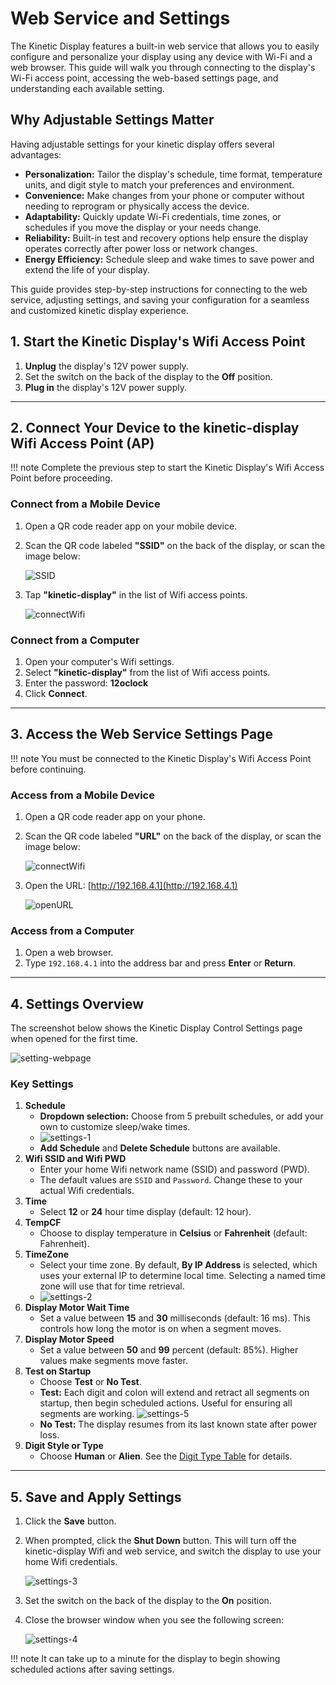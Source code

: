 # Web Service and Settings

The Kinetic Display features a built-in web service that allows you to easily configure and personalize your display using any device with Wi-Fi and a web browser. This guide will walk you through connecting to the display's Wi-Fi access point, accessing the web-based settings page, and understanding each available setting.

## Why Adjustable Settings Matter

Having adjustable settings for your kinetic display offers several advantages:

- **Personalization:** Tailor the display's schedule, time format, temperature units, and digit style to match your preferences and environment.
- **Convenience:** Make changes from your phone or computer without needing to reprogram or physically access the device.
- **Adaptability:** Quickly update Wi-Fi credentials, time zones, or schedules if you move the display or your needs change.
- **Reliability:** Built-in test and recovery options help ensure the display operates correctly after power loss or network changes.
- **Energy Efficiency:** Schedule sleep and wake times to save power and extend the life of your display.

This guide provides step-by-step instructions for connecting to the web service, adjusting settings, and saving your configuration for a seamless and customized kinetic display experience.

## 1. Start the Kinetic Display's Wifi Access Point

1. **Unplug** the display's 12V power supply.
2. Set the switch on the back of the display to the **Off** position.
3. **Plug in** the display's 12V power supply.

---

## 2. Connect Your Device to the **kinetic-display** Wifi Access Point (AP)

!!! note 
    Complete the previous step to start the Kinetic Display's Wifi Access Point before proceeding.

### Connect from a Mobile Device

1. Open a QR code reader app on your mobile device.
2. Scan the QR code labeled **"SSID"** on the back of the display, or scan the image below:

    ![SSID](../img/QRcodes/kinetic-display-ssid.webp)

3. Tap **"kinetic-display"** in the list of Wifi access points.

    ![connectWifi](../img/user-guide-wifi/connectWifi.webp)

### Connect from a Computer

1. Open your computer's Wifi settings.
2. Select **"kinetic-display"** from the list of Wifi access points.
3. Enter the password: **12oclock**
4. Click **Connect**.

---

## 3. Access the Web Service Settings Page

!!! note
    You must be connected to the Kinetic Display's Wifi Access Point before continuing.

### Access from a Mobile Device

1. Open a QR code reader app on your phone.
2. Scan the QR code labeled **"URL"** on the back of the display, or scan the image below:

    ![connectWifi](../img/QRcodes/kinetic-display-url.webp)

3. Open the URL: [http://192.168.4.1](http://192.168.4.1)

    ![openURL](../img/user-guide-wifi/getURL.webp)

### Access from a Computer

1. Open a web browser.
2. Type `192.168.4.1` into the address bar and press **Enter** or **Return**.

---

## 4. Settings Overview

The screenshot below shows the Kinetic Display Control Settings page when opened for the first time.

![setting-webpage](../img/user-guide-settings/settings-overview.webp)

### Key Settings

1. **Schedule**
    - **Dropdown selection:** Choose from 5 prebuilt schedules, or add your own to customize sleep/wake times.
    - ![settings-1](../img/user-guide-settings/settings-1.webp)
    - **Add Schedule** and **Delete Schedule** buttons are available.
2. **Wifi SSID and Wifi PWD**
    - Enter your home Wifi network name (SSID) and password (PWD).
    - The default values are `SSID` and `Password`. Change these to your actual Wifi credentials.
3. **Time**
    - Select **12** or **24** hour time display (default: 12 hour).
4. **TempCF**
    - Choose to display temperature in **Celsius** or **Fahrenheit** (default: Fahrenheit).
5. **TimeZone**
    - Select your time zone. By default, **By IP Address** is selected, which uses your external IP to determine local time. Selecting a named time zone will use that for time retrieval.
    - ![settings-2](../img/user-guide-settings/settings-2.webp)
6. **Display Motor Wait Time**
    - Set a value between **15** and **30** milliseconds (default: 16 ms). This controls how long the motor is on when a segment moves.
7. **Display Motor Speed**
    - Set a value between **50** and **99** percent (default: 85%). Higher values make segments move faster.
8. **Test on Startup**
    - Choose **Test** or **No Test**.
    - **Test:** Each digit and colon will extend and retract all segments on startup, then begin scheduled actions. Useful for ensuring all segments are working.
      ![settings-5](../img/user-guide-settings/settings-5.webp)
    - **No Test:** The display resumes from its last known state after power loss.
9. **Digit Style or Type**
    - Choose **Human** or **Alien**. See the [Digit Type Table](./digittype.md) for details.

---

## 5. Save and Apply Settings

1. Click the **Save** button.
2. When prompted, click the **Shut Down** button. This will turn off the kinetic-display Wifi and web service, and switch the display to use your home Wifi credentials.

    ![settings-3](../img/user-guide-settings/settings-3.webp)

3. Set the switch on the back of the display to the **On** position.
4. Close the browser window when you see the following screen:

    ![settings-4](../img/user-guide-settings/settings-4.webp)

!!! note
    It can take up to a minute for the display to begin showing scheduled actions after saving settings.
